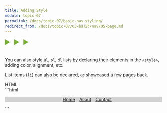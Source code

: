 ```yaml
---
title: Adding Style
module: topic-07
permalink: /docs/topic-07/basic-nav-styling/
redirect_from: /docs/topic-07/03-basic-nav/05-page.md
---
```


<img src="./../../../img/arrow-divider.svg" style="width: 75px; border: none; margin: 0px 0 20px 0" />

You can also style `ul`, `ol`, `dl` lists by declaring their elements in the `<style>`, adding color, alignment, etc.

List items (`li`) can also be declared, as showcased a few pages back.

<div id="code-heading">HTML</div>
```html
<head>
  <style>
    ul {background-color: lightgray; text-align: center;}
    li {display: inline; padding: 5px;}
  </style>
</head>

<body>
  <nav>
    <ul>
      <li><a href="./home">Home</a></li>
      <li><a href="./pages/about">About</a></li>
      <li><a href="./pages/contact">Contact</a></li>
    </ul>
  </div>

  <!-- Further page content -->
</body>
```
